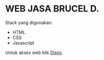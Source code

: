 # WEB JASA BRUCEL D.

Stack yang digunakan:
- HTML
- CSS
- Javascript

Untuk akses web klik [Disini](https://sesi3-s2cuy.brucelduta.repl.co/).